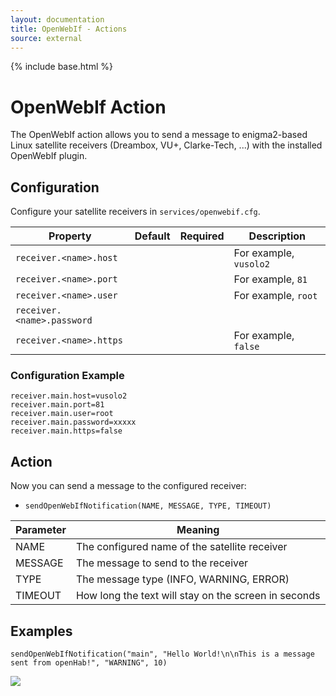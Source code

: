 ```yaml
---
layout: documentation
title: OpenWebIf - Actions
source: external
---
```

<!-- Attention authors: Do not edit directly. Please add your changes to the appropriate source repository -->

{% include base.html %}

# OpenWebIf Action

The OpenWebIf action allows you to send a message to enigma2-based Linux satellite receivers (Dreambox, VU+, Clarke-Tech, ...) with the installed OpenWebIf plugin.

## Configuration

Configure your satellite receivers in `services/openwebif.cfg`.

| Property | Default | Required | Description |
|----------|---------|:--------:|-------------|
| `receiver.<name>.host` | | | For example, `vusolo2` |
| `receiver.<name>.port` | | | For example, `81` |
| `receiver.<name>.user` | | | For example, `root` |
| `receiver.<name>.password` | | | |
| `receiver.<name>.https` | | | For example, `false` |


### Configuration Example

```
receiver.main.host=vusolo2
receiver.main.port=81
receiver.main.user=root
receiver.main.password=xxxxx
receiver.main.https=false
```

## Action

Now you can send a message to the configured receiver:

* `sendOpenWebIfNotification(NAME, MESSAGE, TYPE, TIMEOUT)`  


| Parameter | Meaning |
|-----------|---------|
| NAME | The configured name of the satellite receiver |
| MESSAGE | The message to send to the receiver |
| TYPE | The message type (INFO, WARNING, ERROR)  |
| TIMEOUT | How long the text will stay on the screen in seconds |

## Examples

```
sendOpenWebIfNotification("main", "Hello World!\n\nThis is a message sent from openHab!", "WARNING", 10)
```

![](https://farm4.staticflickr.com/3882/15284270826_8cf0e637d8_z.jpg)
